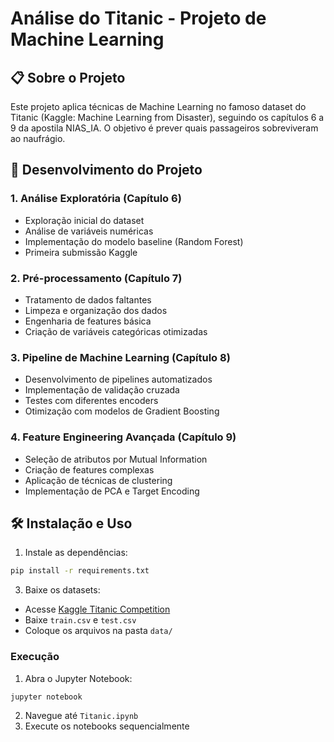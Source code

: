 # Análise do Titanic - Projeto de Machine Learning

## 📋 Sobre o Projeto
Este projeto aplica técnicas de Machine Learning no famoso dataset do Titanic (Kaggle: Machine Learning from Disaster), seguindo os capítulos 6 a 9 da apostila NIAS_IA. O objetivo é prever quais passageiros sobreviveram ao naufrágio.

## 🚀 Desenvolvimento do Projeto

### 1. Análise Exploratória (Capítulo 6)
- Exploração inicial do dataset
- Análise de variáveis numéricas
- Implementação do modelo baseline (Random Forest)
- Primeira submissão Kaggle

### 2. Pré-processamento (Capítulo 7)
- Tratamento de dados faltantes
- Limpeza e organização dos dados
- Engenharia de features básica
- Criação de variáveis categóricas otimizadas

### 3. Pipeline de Machine Learning (Capítulo 8)
- Desenvolvimento de pipelines automatizados
- Implementação de validação cruzada
- Testes com diferentes encoders
- Otimização com modelos de Gradient Boosting

### 4. Feature Engineering Avançada (Capítulo 9)
- Seleção de atributos por Mutual Information
- Criação de features complexas
- Aplicação de técnicas de clustering
- Implementação de PCA e Target Encoding

## 🛠️ Instalação e Uso

1. Instale as dependências:
```bash
pip install -r requirements.txt
```

3. Baixe os datasets:
- Acesse [Kaggle Titanic Competition](https://www.kaggle.com/c/titanic)
- Baixe `train.csv` e `test.csv`
- Coloque os arquivos na pasta `data/`

### Execução
1. Abra o Jupyter Notebook:
```bash
jupyter notebook
```
2. Navegue até `Titanic.ipynb`
3. Execute os notebooks sequencialmente

